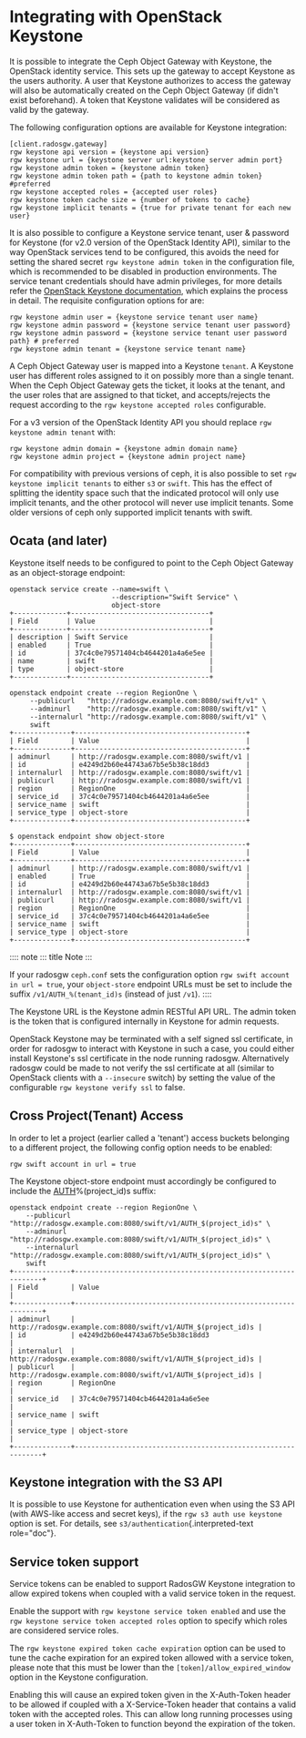 # Integrating with OpenStack Keystone

It is possible to integrate the Ceph Object Gateway with Keystone, the
OpenStack identity service. This sets up the gateway to accept Keystone
as the users authority. A user that Keystone authorizes to access the
gateway will also be automatically created on the Ceph Object Gateway
(if didn\'t exist beforehand). A token that Keystone validates will be
considered as valid by the gateway.

The following configuration options are available for Keystone
integration:

    [client.radosgw.gateway]
    rgw keystone api version = {keystone api version}
    rgw keystone url = {keystone server url:keystone server admin port}
    rgw keystone admin token = {keystone admin token}
    rgw keystone admin token path = {path to keystone admin token} #preferred
    rgw keystone accepted roles = {accepted user roles}
    rgw keystone token cache size = {number of tokens to cache}
    rgw keystone implicit tenants = {true for private tenant for each new user}

It is also possible to configure a Keystone service tenant, user &
password for Keystone (for v2.0 version of the OpenStack Identity API),
similar to the way OpenStack services tend to be configured, this avoids
the need for setting the shared secret `rgw keystone admin token` in the
configuration file, which is recommended to be disabled in production
environments. The service tenant credentials should have admin
privileges, for more details refer the [OpenStack Keystone
documentation](http://docs.openstack.org/developer/keystone/configuringservices.html#setting-up-projects-users-and-roles),
which explains the process in detail. The requisite configuration
options for are:

    rgw keystone admin user = {keystone service tenant user name}
    rgw keystone admin password = {keystone service tenant user password}
    rgw keystone admin password = {keystone service tenant user password path} # preferred
    rgw keystone admin tenant = {keystone service tenant name}

A Ceph Object Gateway user is mapped into a Keystone `tenant`. A
Keystone user has different roles assigned to it on possibly more than a
single tenant. When the Ceph Object Gateway gets the ticket, it looks at
the tenant, and the user roles that are assigned to that ticket, and
accepts/rejects the request according to the
`rgw keystone accepted roles` configurable.

For a v3 version of the OpenStack Identity API you should replace
`rgw keystone admin tenant` with:

    rgw keystone admin domain = {keystone admin domain name}
    rgw keystone admin project = {keystone admin project name}

For compatibility with previous versions of ceph, it is also possible to
set `rgw keystone implicit tenants` to either `s3` or `swift`. This has
the effect of splitting the identity space such that the indicated
protocol will only use implicit tenants, and the other protocol will
never use implicit tenants. Some older versions of ceph only supported
implicit tenants with swift.

## Ocata (and later)

Keystone itself needs to be configured to point to the Ceph Object
Gateway as an object-storage endpoint:

    openstack service create --name=swift \
                             --description="Swift Service" \
                             object-store
    +-------------+----------------------------------+
    | Field       | Value                            |
    +-------------+----------------------------------+
    | description | Swift Service                    |
    | enabled     | True                             |
    | id          | 37c4c0e79571404cb4644201a4a6e5ee |
    | name        | swift                            |
    | type        | object-store                     |
    +-------------+----------------------------------+

    openstack endpoint create --region RegionOne \
         --publicurl   "http://radosgw.example.com:8080/swift/v1" \
         --adminurl    "http://radosgw.example.com:8080/swift/v1" \
         --internalurl "http://radosgw.example.com:8080/swift/v1" \
         swift
    +--------------+------------------------------------------+
    | Field        | Value                                    |
    +--------------+------------------------------------------+
    | adminurl     | http://radosgw.example.com:8080/swift/v1 |
    | id           | e4249d2b60e44743a67b5e5b38c18dd3         |
    | internalurl  | http://radosgw.example.com:8080/swift/v1 |
    | publicurl    | http://radosgw.example.com:8080/swift/v1 |
    | region       | RegionOne                                |
    | service_id   | 37c4c0e79571404cb4644201a4a6e5ee         |
    | service_name | swift                                    |
    | service_type | object-store                             |
    +--------------+------------------------------------------+

    $ openstack endpoint show object-store
    +--------------+------------------------------------------+
    | Field        | Value                                    |
    +--------------+------------------------------------------+
    | adminurl     | http://radosgw.example.com:8080/swift/v1 |
    | enabled      | True                                     |
    | id           | e4249d2b60e44743a67b5e5b38c18dd3         |
    | internalurl  | http://radosgw.example.com:8080/swift/v1 |
    | publicurl    | http://radosgw.example.com:8080/swift/v1 |
    | region       | RegionOne                                |
    | service_id   | 37c4c0e79571404cb4644201a4a6e5ee         |
    | service_name | swift                                    |
    | service_type | object-store                             |
    +--------------+------------------------------------------+

:::: note
::: title
Note
:::

If your radosgw `ceph.conf` sets the configuration option
`rgw swift account in url = true`, your `object-store` endpoint URLs
must be set to include the suffix `/v1/AUTH_%(tenant_id)s` (instead of
just `/v1`).
::::

The Keystone URL is the Keystone admin RESTful API URL. The admin token
is the token that is configured internally in Keystone for admin
requests.

OpenStack Keystone may be terminated with a self signed ssl certificate,
in order for radosgw to interact with Keystone in such a case, you could
either install Keystone\'s ssl certificate in the node running radosgw.
Alternatively radosgw could be made to not verify the ssl certificate at
all (similar to OpenStack clients with a `--insecure` switch) by setting
the value of the configurable `rgw keystone verify ssl` to false.

## Cross Project(Tenant) Access

In order to let a project (earlier called a \'tenant\') access buckets
belonging to a different project, the following config option needs to
be enabled:

    rgw swift account in url = true

The Keystone object-store endpoint must accordingly be configured to
include the [AUTH]()%(project_id)s suffix:

    openstack endpoint create --region RegionOne \
        --publicurl   "http://radosgw.example.com:8080/swift/v1/AUTH_$(project_id)s" \
        --adminurl    "http://radosgw.example.com:8080/swift/v1/AUTH_$(project_id)s" \
        --internalurl "http://radosgw.example.com:8080/swift/v1/AUTH_$(project_id)s" \
        swift
    +--------------+--------------------------------------------------------------+
    | Field        | Value                                                        |
    +--------------+--------------------------------------------------------------+
    | adminurl     | http://radosgw.example.com:8080/swift/v1/AUTH_$(project_id)s |
    | id           | e4249d2b60e44743a67b5e5b38c18dd3                             |
    | internalurl  | http://radosgw.example.com:8080/swift/v1/AUTH_$(project_id)s |
    | publicurl    | http://radosgw.example.com:8080/swift/v1/AUTH_$(project_id)s |
    | region       | RegionOne                                                    |
    | service_id   | 37c4c0e79571404cb4644201a4a6e5ee                             |
    | service_name | swift                                                        |
    | service_type | object-store                                                 |
    +--------------+--------------------------------------------------------------+

## Keystone integration with the S3 API

It is possible to use Keystone for authentication even when using the S3
API (with AWS-like access and secret keys), if the
`rgw s3 auth use keystone` option is set. For details, see
`s3/authentication`{.interpreted-text role="doc"}.

## Service token support

Service tokens can be enabled to support RadosGW Keystone integration to
allow expired tokens when coupled with a valid service token in the
request.

Enable the support with `rgw keystone service token enabled` and use the
`rgw keystone service token accepted roles` option to specify which
roles are considered service roles.

The `rgw keystone expired token cache expiration` option can be used to
tune the cache expiration for an expired token allowed with a service
token, please note that this must be lower than the
`[token]/allow_expired_window` option in the Keystone configuration.

Enabling this will cause an expired token given in the X-Auth-Token
header to be allowed if coupled with a X-Service-Token header that
contains a valid token with the accepted roles. This can allow long
running processes using a user token in X-Auth-Token to function beyond
the expiration of the token.
